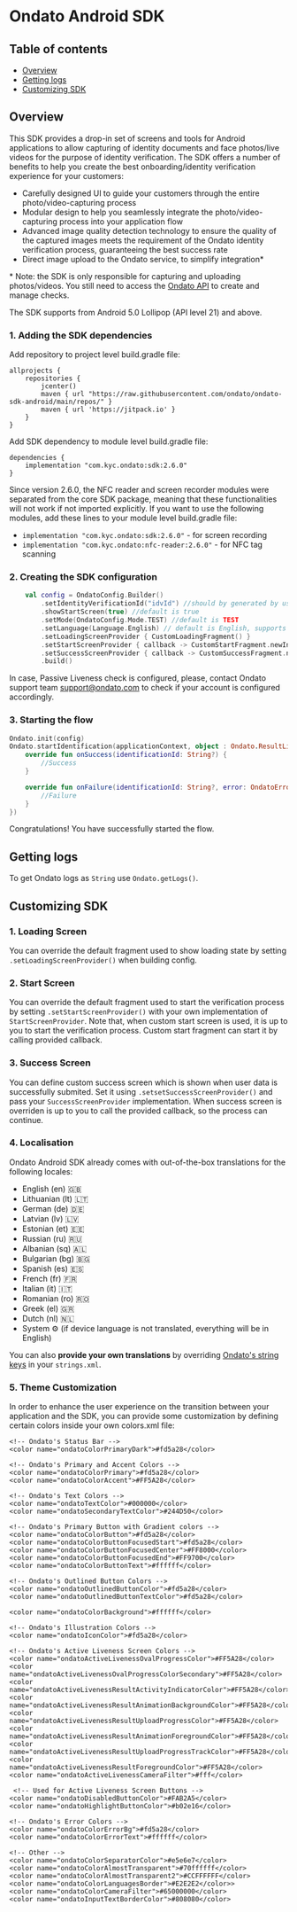 # Ondato Android SDK

## Table of contents

* [Overview](#overview)
* [Getting logs](#getting-logs)
* [Customizing SDK](#customizing-sdk)

## Overview

This SDK provides a drop-in set of screens and tools for Android applications to allow capturing of identity documents and face photos/live videos for the purpose of identity verification. The SDK offers a number of benefits to help you create the best onboarding/identity verification experience for your customers:

- Carefully designed UI to guide your customers through the entire photo/video-capturing process
- Modular design to help you seamlessly integrate the photo/video-capturing process into your application flow
- Advanced image quality detection technology to ensure the quality of the captured images meets the requirement of the Ondato identity verification process, guaranteeing the best success rate
- Direct image upload to the Ondato service, to simplify integration\*

\* Note: the SDK is only responsible for capturing and uploading photos/videos. You still need to access the [Ondato API](https://ondato.atlassian.net/wiki/spaces/PUB/pages/2334359560/Customer+onboarding+KYC+mobile+SDK+integration) to create and manage checks.

The SDK supports from Android 5.0 Lollipop (API level 21) and above.

### 1. Adding the SDK dependencies

Add repository to project level build.gradle file:

```
allprojects {
    repositories {
        jcenter()
        maven { url "https://raw.githubusercontent.com/ondato/ondato-sdk-android/main/repos/" }
        maven { url 'https://jitpack.io' }
    }
}
```

Add SDK dependency to module level build.gradle file:

```
dependencies {
    implementation "com.kyc.ondato:sdk:2.6.0"
}
```         

Since version 2.6.0, the NFC reader and screen recorder modules were separated from the core SDK package, meaning that these functionalities will not work if not imported explicitly. If you want to use the following modules, add these lines to your module level build.gradle file:

- `implementation "com.kyc.ondato:sdk:2.6.0"` - for screen recording
- `implementation "com.kyc.ondato:nfc-reader:2.6.0"` - for NFC tag scanning


### 2. Creating the SDK configuration

```kotlin
    val config = OndatoConfig.Builder()
        .setIdentityVerificationId("idvId") //should by generated by user and passed here
        .showStartScreen(true) //default is true
        .setMode(OndatoConfig.Mode.TEST) //default is TEST
        .setLanguage(Language.English) // default is English, supports System (is in English if not translated)
        .setLoadingScreenProvider { CustomLoadingFragment() }
        .setStartScreenProvider { callback -> CustomStartFragment.newInstance(callback) }
        .setSuccessScreenProvider { callback -> CustomSuccessFragment.newInstance(callback) }
        .build()

```

In case, Passive Liveness check is configured, please, contact Ondato support team support@ondato.com to check if your account is configured accordingly.


### 3. Starting the flow

```kotlin
Ondato.init(config)
Ondato.startIdentification(applicationContext, object : Ondato.ResultListener {
    override fun onSuccess(identificationId: String?) {
        //Success
    }

    override fun onFailure(identificationId: String?, error: OndatoError) {
        //Failure
    }
})
```

Congratulations! You have successfully started the flow.

## Getting logs

To get Ondato logs as `String` use `Ondato.getLogs()`.

## Customizing SDK

### 1. Loading Screen
You can override the default fragment used to show loading state by setting `.setLoadingScreenProvider()` when building config.

### 2. Start Screen
You can override the default fragment used to start the verification process by setting `.setStartScreenProvider()` with your own implementation of `StartScreenProvider`. Note that, when custom start screen is used, it is up to you to start the verification process. Custom start fragment can start it by calling provided callback.

### 3. Success Screen
You can define custom success screen which is shown when user data is successfully submited. Set it using `.setsetSuccessScreenProvider()` and pass your `SuccessScreenProvider` implementation. When success screen is overriden is up to you to call the provided callback, so the process can continue.

### 4. Localisation
Ondato Android SDK already comes with out-of-the-box translations for the following locales:
- English (en) 🇬🇧
- Lithuanian (lt) 🇱🇹
- German (de) 🇩🇪
- Latvian (lv) 🇱🇻
- Estonian (et) 🇪🇪
- Russian (ru) 🇷🇺
- Albanian (sq) 🇦🇱
- Bulgarian (bg) 🇧🇬
- Spanish (es) 🇪🇸
- French (fr) 🇫🇷
- Italian (it) 🇮🇹
- Romanian (ro) 🇷🇴
- Greek (el) 🇬🇷
- Dutch (nl) 🇳🇱
- System ⚙️ (if device language is not translated, everything will be in English)

You can also **provide your own translations** by overriding [Ondato's string keys](https://github.com/ondato/ondato-sdk-android/blob/main/strings/strings.xml) in your `strings.xml`.

### 5. Theme Customization
In order to enhance the user experience on the transition between your application and the SDK, you can provide some customization by defining certain colors inside your own colors.xml file:

    <!-- Ondato's Status Bar -->
    <color name="ondatoColorPrimaryDark">#fd5a28</color>
    
    <!-- Ondato's Primary and Accent Colors -->
    <color name="ondatoColorPrimary">#fd5a28</color> 
    <color name="ondatoColorAccent">#FF5A28</color>

    <!-- Ondato's Text Colors -->
    <color name="ondatoTextColor">#000000</color>
    <color name="ondatoSecondaryTextColor">#244D50</color>
    
    <!-- Ondato's Primary Button with Gradient colors -->
    <color name="ondatoColorButton">#fd5a28</color>
    <color name="ondatoColorButtonFocusedStart">#fd5a28</color>
    <color name="ondatoColorButtonFocusedCenter">#FF8000</color>
    <color name="ondatoColorButtonFocusedEnd">#FF9700</color>
    <color name="ondatoColorButtonText">#ffffff</color>
    
    <!-- Ondato's Outlined Button Colors -->
    <color name="ondatoOutlinedButtonColor">#fd5a28</color>
    <color name="ondatoOutlinedButtonTextColor">#fd5a28</color>

    <color name="ondatoColorBackground">#ffffff</color>
    
    <!-- Ondato's Illustration Colors -->
    <color name="ondatoIconColor">#fd5a28</color>
    
    <!-- Ondato's Active Liveness Screen Colors -->
    <color name="ondatoActiveLivenessOvalProgressColor">#FF5A28</color>
    <color name="ondatoActiveLivenessOvalProgressColorSecondary">#FF5A28</color>
    <color name="ondatoActiveLivenessResultActivityIndicatorColor">#FF5A28</color>
    <color name="ondatoActiveLivenessResultAnimationBackgroundColor">#FF5A28</color>
    <color name="ondatoActiveLivenessResultUploadProgressColor">#FF5A28</color>
    <color name="ondatoActiveLivenessResultAnimationForegroundColor">#FF5A28</color>
    <color name="ondatoActiveLivenessResultUploadProgressTrackColor">#FF5A28</color>
    <color name="ondatoActiveLivenessResultForegroundColor">#FF5A28</color>
    <color name="ondatoActiveLivenessCameraFilter">#fff</color>
    
     <!-- Used for Active Liveness Screen Buttons -->
    <color name="ondatoDisabledButtonColor">#FAB2A5</color>
    <color name="ondatoHighlightButtonColor">#b02e16</color>

    <!-- Ondato's Error Colors -->
    <color name="ondatoColorErrorBg">#fd5a28</color>
    <color name="ondatoColorErrorText">#ffffff</color>
    
    <!-- Other -->
    <color name="ondatoColorSeparatorColor">#e5e6e7</color>
    <color name="ondatoColorAlmostTransparent">#70ffffff</color>
    <color name="ondatoColorAlmostTransparent2">#CCFFFFFF</color>
    <color name="ondatoColorLanguagesBorder">#E2E2E2</color>>
    <color name="ondatoColorCameraFilter">#65000000</color>
    <color name="ondatoInputTextBorderColor">#808080</color>
